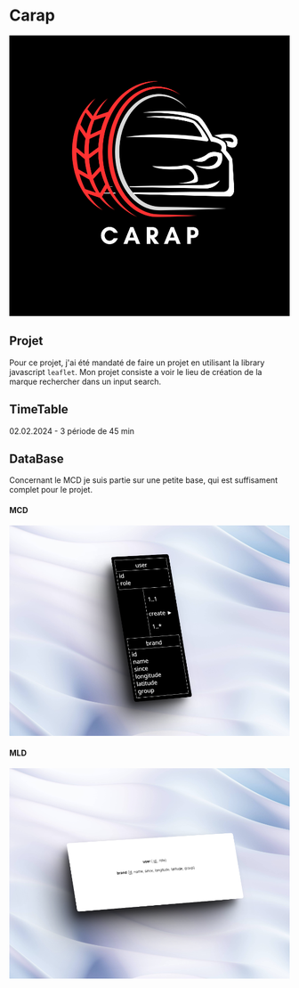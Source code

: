 # Carap

![MCD](./frontend/img/carapMain.svg)

## Projet

Pour ce projet, j'ai été mandaté de faire un projet en utilisant la library javascript `leaflet`.
Mon projet consiste a voir le lieu de création de la marque rechercher dans un input search.

## TimeTable

02.02.2024 - 3 période de 45 min

## DataBase

Concernant le MCD je suis partie sur une petite base, qui est suffisament complet pour le projet.

#### MCD

![MCD](./frontend/img/car_mcd.png)


#### MLD

![MLD](./frontend/img/car_mld.png)

